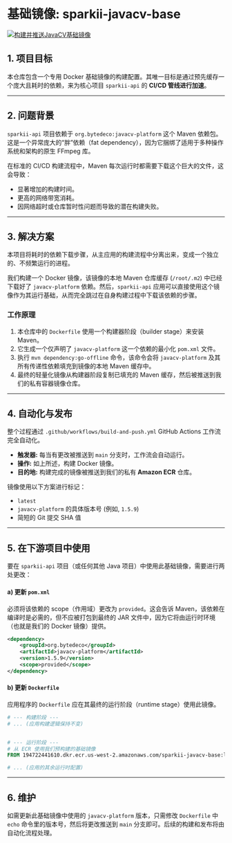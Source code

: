 # 基础镜像: sparkii-javacv-base

[![构建并推送JavaCV基础镜像](https://github.com/sparkii-tech/sparkii-javacv-base/actions/workflows/build-and-push.yml/badge.svg)](https://github.com/sparkii-tech/sparkii-javacv-base/actions/workflows/build-and-push.yml)

## 1. 项目目标

本仓库包含一个专用 Docker 基础镜像的构建配置。其唯一目标是通过预先缓存一个庞大且耗时的依赖，来为核心项目 `sparkii-api` 的 **CI/CD 管线进行加速**。

---

## 2. 问题背景

`sparkii-api` 项目依赖于 `org.bytedeco:javacv-platform` 这个 Maven 依赖包。这是一个异常庞大的“胖”依赖（fat dependency），因为它捆绑了适用于多种操作系统和架构的原生 FFmpeg 库。

在标准的 CI/CD 构建流程中，Maven 每次运行时都需要下载这个巨大的文件，这会导致：
-   显著增加的构建时间。
-   更高的网络带宽消耗。
-   因网络超时或仓库暂时性问题而导致的潜在构建失败。

---

## 3. 解决方案

本项目将耗时的依赖下载步骤，从主应用的构建流程中分离出来，变成一个独立的、不频繁运行的进程。

我们构建一个 Docker 镜像，该镜像的本地 Maven 仓库缓存 (`/root/.m2`) 中已经下载好了 `javacv-platform` 依赖。然后，`sparkii-api` 应用可以直接使用这个镜像作为其运行基础，从而完全跳过在自身构建过程中下载该依赖的步骤。

### 工作原理
1.  本仓库中的 `Dockerfile` 使用一个构建器阶段（builder stage）来安装 Maven。
2.  它生成一个仅声明了 `javacv-platform` 这一个依赖的最小化 `pom.xml` 文件。
3.  执行 `mvn dependency:go-offline` 命令，该命令会将 `javacv-platform` 及其所有传递性依赖填充到镜像的本地 Maven 缓存中。
4.  最终的轻量化镜像从构建器阶段复制已填充的 Maven 缓存，然后被推送到我们的私有容器镜像仓库。

---

## 4. 自动化与发布

整个过程通过 `.github/workflows/build-and-push.yml` GitHub Actions 工作流完全自动化。

-   **触发器:** 每当有更改被推送到 `main` 分支时，工作流会自动运行。
-   **操作:** 如上所述，构建 Docker 镜像。
-   **目的地:** 构建完成的镜像被推送到我们的私有 **Amazon ECR** 仓库。

镜像使用以下方案进行标记：
-   `latest`
-   `javacv-platform` 的具体版本号 (例如, `1.5.9`)
-   简短的 Git 提交 SHA 值

---

## 5. 在下游项目中使用

要在 `sparkii-api` 项目（或任何其他 Java 项目）中使用此基础镜像，需要进行两处更改：

#### a) 更新 `pom.xml`
必须将该依赖的 scope（作用域）更改为 `provided`。这会告诉 Maven，该依赖在编译时是必需的，但不应被打包到最终的 JAR 文件中，因为它将由运行时环境（也就是我们的 Docker 镜像）提供。

```xml
<dependency>
    <groupId>org.bytedeco</groupId>
    <artifactId>javacv-platform</artifactId>
    <version>1.5.9</version>
    <scope>provided</scope>
</dependency>
```

#### b) 更新 `Dockerfile`
应用程序的 `Dockerfile` 应在其最终的运行阶段（runtime stage）使用此镜像。

```dockerfile
# --- 构建阶段 ---
# ... (应用构建逻辑保持不变)


# --- 运行阶段 ---
# 从 ECR 使用我们预构建的基础镜像
FROM 194722441610.dkr.ecr.us-west-2.amazonaws.com/sparkii-javacv-base:latest

# ... (应用的其余运行时配置)
```

---

## 6. 维护

如需更新此基础镜像中使用的 `javacv-platform` 版本，只需修改 `Dockerfile` 中 `echo` 命令里的版本号，然后将更改推送到 `main` 分支即可。后续的构建和发布将由自动化流程处理。
